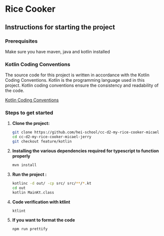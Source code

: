 # Rice Cooker

## Instructions for starting the project

### Prerequisites

Make sure you have maven, java and kotlin installed

### Kotlin Coding Conventions

The source code for this project is written in accordance with the Kotlin Coding Conventions.
Kotlin is the programming language used in this project. Kotlin coding conventions ensure the consistency and readability of the code.

[Kotlin Coding Conventions](https://kotlinlang.org/docs/coding-conventions.html)

### Steps to get started

1. **Clone the project:**

   ```bash
   git clone https://github.com/hei-school/cc-d2-my-rice-cooker-micael-jerry.git
   cd cc-d2-my-rice-cooker-micael-jerry
   git checkout feature/kotlin

2. **Installing the various dependencies required for typescript to function properly**

   ```bash
   mvn install

3. **Run the project :**

   ```bash
   kotlinc -d out/ -cp src/ src/**/*.kt
   cd out
   kotlin MainKt.class

4. **Code verification with ktlint**

    ```bash
    ktlint

5. **If you want to format the code**

    ```bash
    npm run prettify
